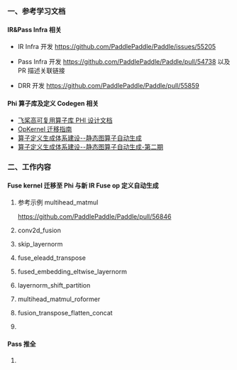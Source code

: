 ### 一、参考学习文档

#### IR&Pass Infra 相关

- IR Infra 开发 https://github.com/PaddlePaddle/Paddle/issues/55205

- Pass Infra 开发 https://github.com/PaddlePaddle/Paddle/pull/54738 以及 PR 描述关联链接

- DRR 开发 https://github.com/PaddlePaddle/Paddle/pull/55859

#### Phi 算子库及定义 Codegen 相关

- [飞桨高可复用算子库 PHI 设计文档](https://github.com/PaddlePaddle/docs/blob/develop/docs/design/phi/design_cn.md)
- [OpKernel 迁移指南](https://github.com/PaddlePaddle/docs/blob/develop/docs/design/phi/kernel_migrate_cn.md)
- [算子定义生成体系建设--静态图算子自动生成](https://github.com/PaddlePaddle/community/blob/master/pfcc/call-for-contributions/paddle_autogen_code.md)
- [算子定义生成体系建设--静态图算子自动生成-第二期](https://github.com/PaddlePaddle/community/blob/master/pfcc/call-for-contributions/paddle_autogen_code_2.md)

### 二、工作内容

#### Fuse kernel 迁移至 Phi 与新 IR Fuse op 定义自动生成

1. 参考示例 multihead_matmul

   https://github.com/PaddlePaddle/Paddle/pull/56846

2. conv2d_fusion
3. skip_layernorm
4. fuse_eleadd_transpose
5. fused_embedding_eltwise_layernorm
6. layernorm_shift_partition
7. multihead_matmul_roformer
8. fusion_transpose_flatten_concat
9. 

#### Pass 推全
1. 

